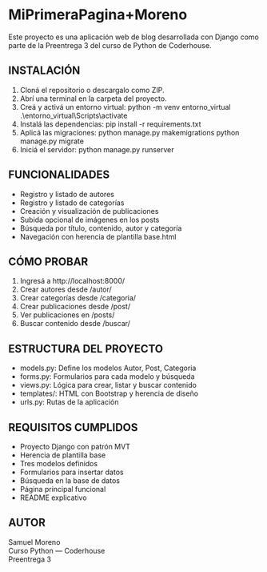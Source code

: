 MiPrimeraPagina+Moreno
=======================

Este proyecto es una aplicación web de blog desarrollada con Django como parte de la Preentrega 3 del curso de Python de Coderhouse.

INSTALACIÓN
-----------

1. Cloná el repositorio o descargalo como ZIP.
2. Abrí una terminal en la carpeta del proyecto.
3. Creá y activá un entorno virtual:
   python -m venv entorno_virtual
   .\entorno_virtual\Scripts\activate
4. Instalá las dependencias:
   pip install -r requirements.txt
5. Aplicá las migraciones:
   python manage.py makemigrations
   python manage.py migrate
6. Iniciá el servidor:
   python manage.py runserver

FUNCIONALIDADES
---------------

- Registro y listado de autores
- Registro y listado de categorías
- Creación y visualización de publicaciones
- Subida opcional de imágenes en los posts
- Búsqueda por título, contenido, autor y categoría
- Navegación con herencia de plantilla base.html

CÓMO PROBAR
-----------

1. Ingresá a http://localhost:8000/
2. Crear autores desde /autor/
3. Crear categorías desde /categoria/
4. Crear publicaciones desde /post/
5. Ver publicaciones en /posts/
6. Buscar contenido desde /buscar/

ESTRUCTURA DEL PROYECTO
------------------------

- models.py: Define los modelos Autor, Post, Categoria
- forms.py: Formularios para cada modelo y búsqueda
- views.py: Lógica para crear, listar y buscar contenido
- templates/: HTML con Bootstrap y herencia de diseño
- urls.py: Rutas de la aplicación

REQUISITOS CUMPLIDOS
--------------------

- Proyecto Django con patrón MVT
- Herencia de plantilla base
- Tres modelos definidos
- Formularios para insertar datos
- Búsqueda en la base de datos
- Página principal funcional
- README explicativo

AUTOR
-----

Samuel Moreno  
Curso Python — Coderhouse  
Preentrega 3

